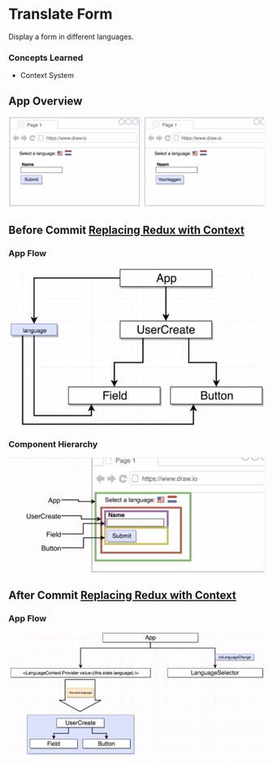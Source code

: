 # Translate Form

Display a form in different languages.

### Concepts Learned

- Context System

## App Overview

![App Overview](app_overview.png)

## Before Commit [Replacing Redux with Context](https://github.com/shan18/temp/tree/339201095518627a01483fb55af97bf566056ec1)

### App Flow

![App_flow_v1](app_flow_v1.png)

### Component Hierarchy

![Component Hierarchy](component_hierarchy.png)

## After Commit [Replacing Redux with Context](https://github.com/shan18/temp/tree/baaad2024ffb80f4439f1f538b43880041b670db)

### App Flow

![App_flow_v2](app_flow_v2.png)
